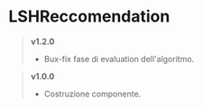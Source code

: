 # LSHReccomendation

> **v1.2.0**
>	* Bux-fix fase di evaluation dell'algoritmo.

> **v1.0.0**
>	* Costruzione componente.
